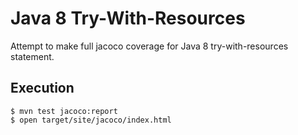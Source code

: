 # Java 8 Try-With-Resources

Attempt to make full jacoco coverage for Java 8 try-with-resources statement. 

## Execution

    $ mvn test jacoco:report
    $ open target/site/jacoco/index.html
